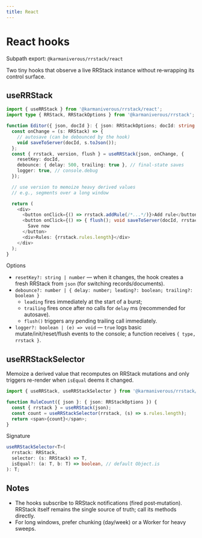 ```yaml
---
title: React
---
```


# React hooks

Subpath export: `@karmaniverous/rrstack/react`

Two tiny hooks that observe a live RRStack instance without re‑wrapping its
control surface.

## useRRStack

```ts
import { useRRStack } from '@karmaniverous/rrstack/react';
import type { RRStack, RRStackOptions } from '@karmaniverous/rrstack';

function Editor({ json, docId }: { json: RRStackOptions; docId: string }) {
  const onChange = (s: RRStack) => {
    // autosave (can be debounced by the hook)
    void saveToServer(docId, s.toJson());
  };
  const { rrstack, version, flush } = useRRStack(json, onChange, {
    resetKey: docId,
    debounce: { delay: 500, trailing: true }, // final-state saves
    logger: true, // console.debug
  });

  // use version to memoize heavy derived values
  // e.g., segments over a long window

  return (
    <div>
      <button onClick={() => rrstack.addRule(/*...*/)}>Add rule</button>
      <button onClick={() => { flush(); void saveToServer(docId, rrstack.toJson()); }}>
        Save now
      </button>
      <div>Rules: {rrstack.rules.length}</div>
    </div>
  );
}
```

Options

- `resetKey?: string | number` — when it changes, the hook creates a fresh
  RRStack from `json` (for switching records/documents).
- `debounce?: number | { delay: number; leading?: boolean; trailing?: boolean }`
  - `leading` fires immediately at the start of a burst;
  - `trailing` fires once after no calls for `delay` ms (recommended for autosave).
  - `flush()` triggers any pending trailing call immediately.
- `logger?: boolean | (e) => void` — `true` logs basic mutate/init/reset/flush
  events to the console; a function receives `{ type, rrstack }`.

## useRRStackSelector

Memoize a derived value that recomputes on RRStack mutations and only triggers
re-render when `isEqual` deems it changed.

```ts
import { useRRStack, useRRStackSelector } from '@karmaniverous/rrstack/react';

function RuleCount({ json }: { json: RRStackOptions }) {
  const { rrstack } = useRRStack(json);
  const count = useRRStackSelector(rrstack, (s) => s.rules.length);
  return <span>{count}</span>;
}
```

Signature

```ts
useRRStackSelector<T>(
  rrstack: RRStack,
  selector: (s: RRStack) => T,
  isEqual?: (a: T, b: T) => boolean, // default Object.is
): T;
```

## Notes

- The hooks subscribe to RRStack notifications (fired post‑mutation). RRStack
  itself remains the single source of truth; call its methods directly.
- For long windows, prefer chunking (day/week) or a Worker for heavy sweeps.

```

```
